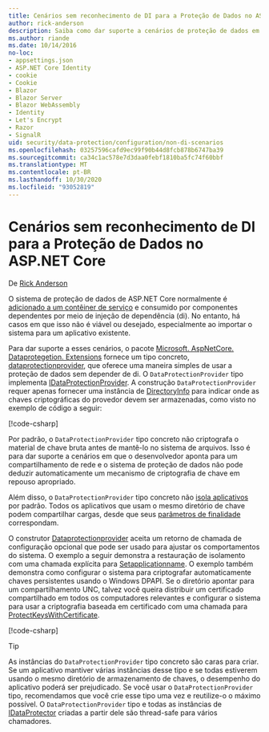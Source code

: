 ```yaml
---
title: Cenários sem reconhecimento de DI para a Proteção de Dados no ASP.NET Core
author: rick-anderson
description: Saiba como dar suporte a cenários de proteção de dados em que você não pode ou não deseja usar um serviço fornecido pela injeção de dependência.
ms.author: riande
ms.date: 10/14/2016
no-loc:
- appsettings.json
- ASP.NET Core Identity
- cookie
- Cookie
- Blazor
- Blazor Server
- Blazor WebAssembly
- Identity
- Let's Encrypt
- Razor
- SignalR
uid: security/data-protection/configuration/non-di-scenarios
ms.openlocfilehash: 03257596cafd9ec99f90b44d8fcb878b6747ba39
ms.sourcegitcommit: ca34c1ac578e7d3daa0febf1810ba5fc74f60bbf
ms.translationtype: MT
ms.contentlocale: pt-BR
ms.lasthandoff: 10/30/2020
ms.locfileid: "93052819"
---
```

# <a name="non-di-aware-scenarios-for-data-protection-in-aspnet-core"></a>Cenários sem reconhecimento de DI para a Proteção de Dados no ASP.NET Core

De [Rick Anderson](https://twitter.com/RickAndMSFT)

O sistema de proteção de dados de ASP.NET Core normalmente é [adicionado a um contêiner de serviço](xref:security/data-protection/consumer-apis/overview) e consumido por componentes dependentes por meio de injeção de dependência (di). No entanto, há casos em que isso não é viável ou desejado, especialmente ao importar o sistema para um aplicativo existente.

Para dar suporte a esses cenários, o pacote [Microsoft. AspNetCore. Dataprotegetion. Extensions](https://www.nuget.org/packages/Microsoft.AspNetCore.DataProtection.Extensions/) fornece um tipo concreto, [dataprotectionprovider](/dotnet/api/Microsoft.AspNetCore.DataProtection.DataProtectionProvider), que oferece uma maneira simples de usar a proteção de dados sem depender de di. O `DataProtectionProvider` tipo implementa [IDataProtectionProvider](/dotnet/api/microsoft.aspnetcore.dataprotection.idataprotectionprovider). A construção `DataProtectionProvider` requer apenas fornecer uma instância de [DirectoryInfo](/dotnet/api/system.io.directoryinfo) para indicar onde as chaves criptográficas do provedor devem ser armazenadas, como visto no exemplo de código a seguir:

[!code-csharp[](non-di-scenarios/_static/nodisample1.cs)]

Por padrão, o `DataProtectionProvider` tipo concreto não criptografa o material de chave bruta antes de mantê-lo no sistema de arquivos. Isso é para dar suporte a cenários em que o desenvolvedor aponta para um compartilhamento de rede e o sistema de proteção de dados não pode deduzir automaticamente um mecanismo de criptografia de chave em repouso apropriado.

Além disso, o `DataProtectionProvider` tipo concreto não [isola aplicativos](xref:security/data-protection/configuration/overview#per-application-isolation) por padrão. Todos os aplicativos que usam o mesmo diretório de chave podem compartilhar cargas, desde que seus [parâmetros de finalidade](xref:security/data-protection/consumer-apis/purpose-strings) correspondam.

O construtor [Dataprotectionprovider](/dotnet/api/microsoft.aspnetcore.dataprotection.dataprotectionprovider) aceita um retorno de chamada de configuração opcional que pode ser usado para ajustar os comportamentos do sistema. O exemplo a seguir demonstra a restauração de isolamento com uma chamada explícita para [Setapplicationname](/dotnet/api/microsoft.aspnetcore.dataprotection.dataprotectionbuilderextensions.setapplicationname). O exemplo também demonstra como configurar o sistema para criptografar automaticamente chaves persistentes usando o Windows DPAPI. Se o diretório apontar para um compartilhamento UNC, talvez você queira distribuir um certificado compartilhado em todos os computadores relevantes e configurar o sistema para usar a criptografia baseada em certificado com uma chamada para [ProtectKeysWithCertificate](/dotnet/api/microsoft.aspnetcore.dataprotection.dataprotectionbuilderextensions.protectkeyswithcertificate).

[!code-csharp[](non-di-scenarios/_static/nodisample2.cs)]

> [!TIP]
> As instâncias do `DataProtectionProvider` tipo concreto são caras para criar. Se um aplicativo mantiver várias instâncias desse tipo e se todas estiverem usando o mesmo diretório de armazenamento de chaves, o desempenho do aplicativo poderá ser prejudicado. Se você usar o `DataProtectionProvider` tipo, recomendamos que você crie esse tipo uma vez e reutilize-o o máximo possível. O `DataProtectionProvider` tipo e todas as instâncias de [IDataProtector](/dotnet/api/microsoft.aspnetcore.dataprotection.idataprotector) criadas a partir dele são thread-safe para vários chamadores.
